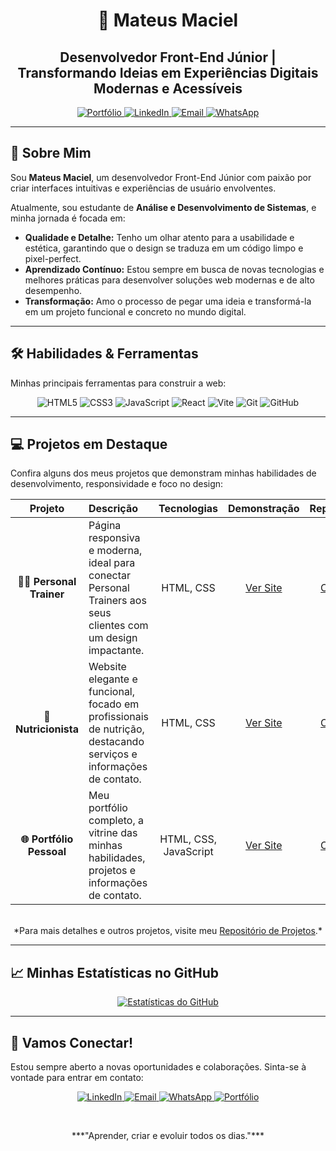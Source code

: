 <div align="center">
  <h1>👋 Mateus Maciel</h1>
  <h2>Desenvolvedor Front-End Júnior | Transformando Ideias em Experiências Digitais Modernas e Acessíveis</h2>
  
  <p>
    <a href="https://mateusmacielrj.github.io/portifolio-mateus/" target="_blank">
      <img src="https://img.shields.io/badge/Portfólio-000000?style=for-the-badge&logo=google-chrome&logoColor=white" alt="Portfólio">
    </a>
    <a href="https://www.linkedin.com/in/mateus-maciel-815b11303/" target="_blank">
      <img src="https://img.shields.io/badge/LinkedIn-0077B5?style=for-the-badge&logo=linkedin&logoColor=white" alt="LinkedIn">
    </a>
    <a href="mailto:mateusmacielrj@gmail.com">
      <img src="https://img.shields.io/badge/Email-D14836?style=for-the-badge&logo=gmail&logoColor=white" alt="Email">
    </a>
    <a href="https://wa.me/5521965890511" target="_blank">
      <img src="https://img.shields.io/badge/WhatsApp-25D366?style=for-the-badge&logo=whatsapp&logoColor=white" alt="WhatsApp">
    </a>
  </p>
</div>

---

## 🚀 Sobre Mim
Sou **Mateus Maciel**, um desenvolvedor Front-End Júnior com paixão por criar interfaces intuitivas e experiências de usuário envolventes.

Atualmente, sou estudante de **Análise e Desenvolvimento de Sistemas**, e minha jornada é focada em:
* **Qualidade e Detalhe:** Tenho um olhar atento para a usabilidade e estética, garantindo que o design se traduza em um código limpo e pixel-perfect.
* **Aprendizado Contínuo:** Estou sempre em busca de novas tecnologias e melhores práticas para desenvolver soluções web modernas e de alto desempenho.
* **Transformação:** Amo o processo de pegar uma ideia e transformá-la em um projeto funcional e concreto no mundo digital.

---

## 🛠️ Habilidades & Ferramentas
Minhas principais ferramentas para construir a web:

<p align="center">
  <img src="https://img.shields.io/badge/HTML5-E34F26?style=for-the-badge&logo=html5&logoColor=white" alt="HTML5">
  <img src="https://img.shields.io/badge/CSS3-1572B6?style=for-the-badge&logo=css3&logoColor=white" alt="CSS3">
  <img src="https://img.shields.io/badge/JavaScript-F7DF1E?style=for-the-badge&logo=javascript&logoColor=black" alt="JavaScript">
  
  <img src="https://img.shields.io/badge/React-20232A?style=for-the-badge&logo=react&logoColor=61DAFB" alt="React">
  
  <img src="https://img.shields.io/badge/Vite-646CFF?style=for-the-badge&logo=vite&logoColor=white" alt="Vite">

  <img src="https://img.shields.io/badge/Git-F05032?style=for-the-badge&logo=git&logoColor=white" alt="Git">
  <img src="https://img.shields.io/badge/GitHub-100000?style=for-the-badge&logo=github&logoColor=white" alt="GitHub">
</p>

---

## 💻 Projetos em Destaque
Confira alguns dos meus projetos que demonstram minhas habilidades de desenvolvimento, responsividade e foco no design:

| Projeto | Descrição | Tecnologias | Demonstração | Repositório |
| :---: | :--- | :---: | :---: | :---: |
| **🏋️‍♂️ Personal Trainer** | Página responsiva e moderna, ideal para conectar Personal Trainers aos seus clientes com um design impactante. | HTML, CSS | [Ver Site](https://mateusmacielrj.github.io/projeto-leo/) | [Código](https://github.com/MateusMacielrj/projeto-leo) |
| **🥗 Nutricionista** | Website elegante e funcional, focado em profissionais de nutrição, destacando serviços e informações de contato. | HTML, CSS | [Ver Site](https://mateusmacielrj.github.io/projeto-nutricionista/) | [Código](https://github.com/MateusMacielrj/projeto-nutricionista) |
| **🌐 Portfólio Pessoal** | Meu portfólio completo, a vitrine das minhas habilidades, projetos e informações de contato. | HTML, CSS, JavaScript | [Ver Site](https://mateusmacielrj.github.io/portifolio-mateus/) | [Código](https://github.com/MateusMacielrj/portifolio-mateus) |

<br>
<div align="center">
  *Para mais detalhes e outros projetos, visite meu <a href="https://github.com/MateusMacielrj?tab=repositories" target="_blank">Repositório de Projetos</a>.*
</div>

---

## 📈 Minhas Estatísticas no GitHub
<p align="center">
  <a href="https://github.com/MateusMacielrj" target="_blank">
    <img src="https://github-readme-stats.vercel.app/api?username=MateusMacielrj&show_icons=true&theme=tokyonight&hide_border=true&border_radius=8&title_color=61DAFB&icon_color=61DAFB&text_color=FFFFFF" alt="Estatísticas do GitHub">
  </a>
  <a href="https://github-readme-stats.vercel.app/api/top-langs/?username=MateusMacielrj&layout=compact&theme=tokyonight&hide_border=true&border_radius=8&title_color=61DAFB&text_color=FFFFFF" alt="Linguagens Mais Usadas">
  </a>
</p>

---

## 🤝 Vamos Conectar!
Estou sempre aberto a novas oportunidades e colaborações. Sinta-se à vontade para entrar em contato:

<p align="center">
  <a href="https://www.linkedin.com/in/mateus-maciel-815b11303/" target="_blank">
    <img src="https://img.shields.io/badge/-LinkedIn-%230077B5?style=for-the-badge&logo=linkedin&logoColor=white" alt="LinkedIn">
  </a>
  <a href="mailto:mateusmacielrj@gmail.com">
    <img src="https://img.shields.io/badge/-Email-D14836?style=for-the-badge&logo=gmail&logoColor=white" alt="Email">
  </a>
  <a href="https://wa.me/5521965890511" target="_blank">
    <img src="https://img.shields.io/badge/-WhatsApp-25D366?style=for-the-badge&logo=whatsapp&logoColor=white" alt="WhatsApp">
  </a>
  <a href="https://mateusmacielrj.github.io/portifolio-mateus/" target="_blank">
    <img src="https://img.shields.io/badge/-Portfólio-000000?style=for-the-badge&logo=google-chrome&logoColor=white" alt="Portfólio">
  </a>
</p>

<br>

<p align="center">
  ***"Aprender, criar e evoluir todos os dias."***
</p>

